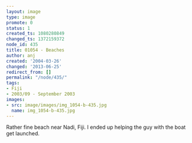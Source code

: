 ```yaml
---
layout: image
type: image
promote: 0
status: 1
created_ts: 1080280849
changed_ts: 1372159372
node_id: 435
title: 01054 - Beaches
author: anj
created: '2004-03-26'
changed: '2013-06-25'
redirect_from: []
permalink: "/node/435/"
tags:
- Fiji
- 2003/09 - September 2003
images:
- src: image/images/img_1054-b-435.jpg
  name: img_1054-b-435.jpg
---
```

Rather fine beach near Nadi, Fiji.  I ended up helping the guy with the boat get launched. 

